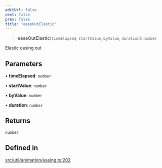 ```yaml
---
editUrl: false
next: false
prev: false
title: "easeOutElastic"
---
```


> **easeOutElastic**(`timeElapsed`, `startValue`, `byValue`, `duration`): `number`

Elastic easing out

## Parameters

• **timeElapsed**: `number`

• **startValue**: `number`

• **byValue**: `number`

• **duration**: `number`

## Returns

`number`

## Defined in

[src/util/animation/easing.ts:202](https://github.com/fabricjs/fabric.js/blob/8748628df7e9de00ba77413bfc3ad9e9fe9d4f30/src/util/animation/easing.ts#L202)
